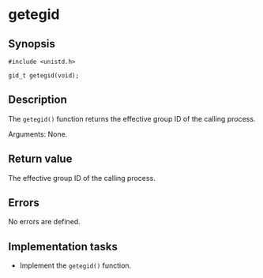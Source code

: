 # getegid

## Synopsis

`#include <unistd.h>`

`gid_t getegid(void);`

## Description

The `getegid()` function returns the effective group ID of the calling process.

Arguments:
None.

## Return value

The effective group ID of the calling process.

## Errors

No errors are defined.

## Implementation tasks

* Implement the `getegid()` function.
